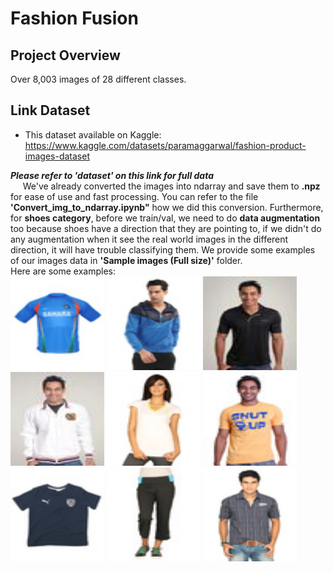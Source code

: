 # Fashion Fusion

## Project Overview

Over 8,003 images of 28 different classes.

## Link Dataset

-   This dataset available on Kaggle: https://www.kaggle.com/datasets/paramaggarwal/fashion-product-images-dataset

**_Please refer to 'dataset' on this link for full data_**  
&nbsp;&nbsp;&nbsp;&nbsp; We've already converted the images into ndarray and save them to **.npz** for ease of use and fast processing. You can refer to the file **'Convert_img_to_ndarray.ipynb"** how we did this conversion. Furthermore, for **shoes category**, before we train/val, we need to do **data augmentation** too because shoes have a direction that they are pointing to, if we didn't do any augmentation when it see the real world images in the different direction, it will have trouble classifying them. We provide some examples of our images data in **'Sample images (Full size)'** folder.  
Here are some examples: <br>
<img src = "./samples_images/1163.jpg" width="150" height="150">
<img src = "./samples_images/1662.jpg" width="150" height="150">
<img src = "./samples_images/1671.jpg" width="150" height="150">
<img src = "./samples_images/1758.jpg" width="150" height="150">
<img src = "./samples_images/1765.jpg" width="150" height="150">
<img src = "./samples_images/2185.jpg" width="150" height="150">
<img src = "./samples_images/3601.jpg" width="150" height="150">
<img src = "./samples_images/5809.jpg" width="150" height="150">
<img src = "./samples_images/6962.jpg" width="150" height="150">
